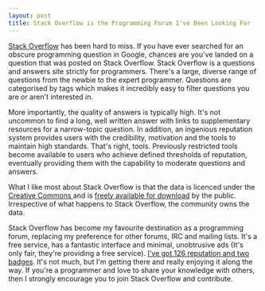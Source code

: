 ```yaml
---
layout: post
title: Stack Overflow is the Programming Forum I've Been Looking For
---
```


[Stack Overflow](http://stackoverflow.com) has been hard to miss. If you have ever searched for an obscure programming question in Google, chances are you've landed on a question that was posted on Stack Overflow. Stack Overflow is a questions and answers site strictly for programmers. There's a large, diverse range of questions from the newbie to the expert programmer. Questions are categorised by tags which makes it incredibly easy to filter questions you are or aren't interested in.

More importantly, the quality of answers is typically high. It's not uncommon to find a long, well written answer with links to supplementary resources for a narrow-topic question. In addition, an ingenious reputation system provides users with the credibility, motivation and the tools to maintain high standards. That's right, tools. Previously restricted tools become available to users who achieve defined thresholds of reputation, eventually providing them with the capability to moderate questions and answers.

What I like most about Stack Overflow is that the data is licenced under the [Creative Commons ](http://creativecommons.org/licenses/by-sa/2.5/) and is [freely available for download](http://blog.stackoverflow.com/2009/06/stack-overflow-creative-commons-data-dump/) by the public. Irrespective of what happens to Stack Overflow, the community owns the data.

Stack Overflow has become my favourite destination as a programming forum, replacing my preference for other forums, IRC and mailing lists. It's a free service, has a fantastic interface and minimal, unobtrusive ads (It's only fair, they're providing a free service). [I've got 126 reputation and two badges](http://stackoverflow.com/users/106997/tate-johnson). It's not much, but I'm getting there and really enjoying it along the way. If you're a programmer and love to share your knowledge with others, then I strongly encourage you to join Stack Overflow and contribute.
